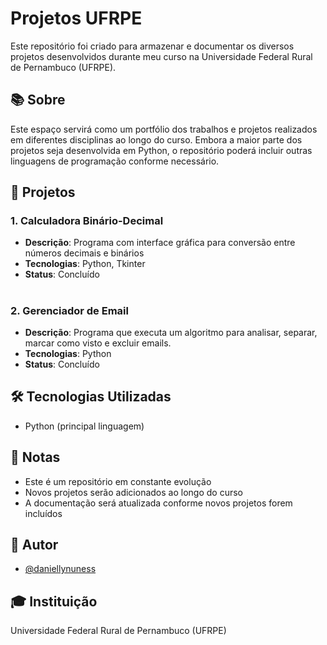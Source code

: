 # Projetos UFRPE

Este repositório foi criado para armazenar e documentar os diversos projetos desenvolvidos durante meu curso na Universidade Federal Rural de Pernambuco (UFRPE).

## 📚 Sobre

Este espaço servirá como um portfólio dos trabalhos e projetos realizados em diferentes disciplinas ao longo do curso. Embora a maior parte dos projetos seja desenvolvida em Python, o repositório poderá incluir outras linguagens de programação conforme necessário.

## 🚀 Projetos

### 1. Calculadora Binário-Decimal
- **Descrição**: Programa com interface gráfica para conversão entre números decimais e binários
- **Tecnologias**: Python, Tkinter
- **Status**: Concluído
#

### 2. Gerenciador de Email
- **Descrição**: Programa que executa um algoritmo para analisar, separar, marcar como visto e excluir emails.
- **Tecnologias**: Python
- **Status**: Concluído

## 🛠️ Tecnologias Utilizadas

- Python (principal linguagem)

## 📝 Notas

- Este é um repositório em constante evolução
- Novos projetos serão adicionados ao longo do curso
- A documentação será atualizada conforme novos projetos forem incluídos

## 👤 Autor

- [@daniellynuness](https://github.com/daniellynuness)

## 🎓 Instituição

Universidade Federal Rural de Pernambuco (UFRPE)
